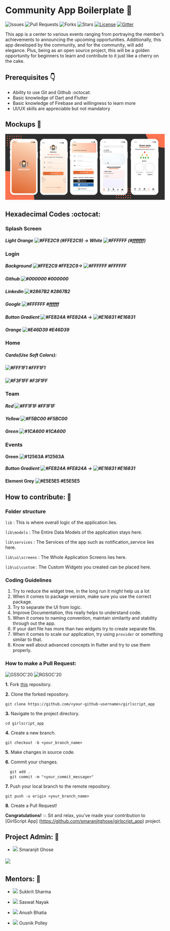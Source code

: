 # Community App Boilerplate  :information_desk_person:

![Issues](https://img.shields.io/github/issues/smaranjitghose/girlscript_app)
![Pull Requests](https://img.shields.io/github/issues-pr/smaranjitghose/girlscript_app)
![Forks](https://img.shields.io/github/forks/smaranjitghose/girlscript_app)
![Stars](https://img.shields.io/github/stars/smaranjitghose/girlscript_app)
[![License](https://img.shields.io/github/license/smaranjitghose/girlscript_app)](https://github.com/smaranjitghose/girlscript_app/blob/master/LICENSE)
[![Gitter](https://badges.gitter.im/girlscript_app/community.svg)](https://gitter.im/girlscript_app/community?utm_source=badge&utm_medium=badge&utm_campaign=pr-badge)


This app is a center to various events ranging from portraying the member’s achievements to announcing the upcoming opportunities.
Additionally, this app developed by the community, and for the community, will add elegance. Plus, being as an open source project, this will be a golden opportunity for beginners to learn and contribute to it just like a cherry on the cake.


## Prerequisites  :point_down:
- Ability to use Git and Github :octocat:
- Basic knowledge of Dart and Flutter
- Basic knowledge of Firebase and willingness to learn more
- UI/UX skills are appreciable but not mandatory


## Mockups  :memo:

<img src="https://github.com/smaranjitghose/girlscript_app/blob/master/MockUp/Mockup01.png" alt="feed example" width="800">

## Hexadecimal Codes :octocat: 

### Splash Screen
##### Light Orange ![#FFE2C9](https://placehold.it/15/FFE2C9/000000?text=+) (#FFE2C9) -> White ![#FFFFFF](https://placehold.it/15/FFFFFF/000000?text=+) (#fffffff)

### Login
##### Background  ![#FFE2C9](https://placehold.it/15/FFE2C9/000000?text=+) #FFE2C9-> ![#FFFFFF](https://placehold.it/15/FFFFFF/000000?text=+) #FFFFFF
##### Github ![#000000](https://placehold.it/15/000000/000000?text=+) #000000
##### Linkedin ![#2867B2](https://placehold.it/15/2867B2/000000?text=+) #2867B2
##### Google ![#FFFFFF](https://placehold.it/15/FFFFFF/000000?text=+) #ffffff
##### Button Gradient ![#FE824A](https://placehold.it/15/FE824A/000000?text=+) #FE824A -> ![#E16831](https://placehold.it/15/E16831/000000?text=+) #E16831
##### Orange ![#E46D39](https://placehold.it/15/E46D39/000000?text=+) #E46D39

### Home
##### Cards(Use Soft Colors):
##### ![#FFF1F1](https://placehold.it/15/FFF1F1/000000?text=+) #FFF1F1
##### ![#F3F1FF](https://placehold.it/15/F3F1FF/000000?text=+) #F3F1FF

### Team
##### Red ![#FF1F1F](https://placehold.it/15/FF1F1F/000000?text=+) #FF1F1F
##### Yellow ![#F5BC00](https://placehold.it/15/F5BC00/000000?text=+) #F5BC00
##### Green ![#1CA600](https://placehold.it/15/1CA600/000000?text=+) #1CA600

### Events
#### Green ![#12563A](https://placehold.it/15/12563A/000000?text=+) #12563A
##### Button Gradient ![#FE824A](https://placehold.it/15/FE824A/000000?text=+) #FE824A -> ![#E16831](https://placehold.it/15/E16831/000000?text=+) #E16831
#### Element Grey ![#E5E5E5](https://placehold.it/15/E5E5E5/000000?text=+) #E5E5E5
## How to contribute: :construction_worker:

### Folder structure

`lib` : This is where overall logic of the application lies.

`lib\models` : The Entire Data Models of the application stays here.

`lib\services` : The Services of the app such as notification_service lies here.

`lib\ui\screens` : The Whole Application Screens lies here.

`lib\ui\custom` : The Custom Widgets you created can be placed here.

### Coding Guidelines

1. Try to reduce the widget tree, in the long run it might help us a lot
2. When it comes to package version, make sure you use the correct package.
3. Try to separate the UI from logic.
4. Improve Documentation, this really helps to understand code.
5. When it comes to naming convention, maintain similarity and stability through out the app.
6. If your dart file has more than two widgets try to create separate file.
7. When it comes to scale our application, try using `provider` or something similar to that.
8. Know well about advanced concepts in flutter and try to use them properly.

### How to make a Pull Request:


![GSSOC'20](https://img.shields.io/badge/GSSOC-20-orange?style=for-the-badge)
![RGSOC'20](https://img.shields.io/badge/RGSOC-20-red?style=for-the-badge)


**1.** Fork [this](https://github.com/smaranjitghose/girlscript_app) repository.

**2.** Clone the forked repository.

```terminal
git clone https://github.com/<your-github-username>/girlscript_app
```

**3.** Navigate to the project directory.

```terminal
cd girlscript_app
```

**4.** Create a new branch.

```terminal
git checkout -b <your_branch_name>
```

**5.** Make changes in source code.

**6.** Commit your changes.

```terminal
  git add .
  git commit -m "<your_commit_message>"
```

**7.** Push your local branch to the remote repository.

```terminal
git push -u origin <your_branch_name>
```

**8.** Create a Pull Request!

**Congratulations!**  :boom: Sit and relax, you've made your contribution to [GirlScript App]  (https://github.com/smaranjitghose/girlscript_app) project.


## Project Admin:  :bust_in_silhouette:
* <a href="https://github.com/smaranjitghose"><img src="https://avatars0.githubusercontent.com/u/46641503?s=460&u=868408b0ce6ec939f90af0dbc256d04baf489f83&v=4" width=20></a> Smaranjit Ghose

###### ![](https://img.shields.io/twitter/url?label=Twitter&style=social&url=https%3A%2F%2Ftwitter.com%2Fsmaranjitghose)

## Mentors: :busts_in_silhouette:
* <a href="https://github.com/sukkritsharmaofficial"><img src="https://avatars1.githubusercontent.com/u/44338419?s=460&u=13140f5764ea6574d8053727c869ceb95db7ba3e&v=4" width=20></a>
 Sukkrit Sharma

* <a href="https://github.com/swat1998"><img src="https://avatars2.githubusercontent.com/u/36136676?s=460&v=4" width=20></a> Saswat Nayak

* <a href="https://github.com/anushbhatia"><img src="https://avatars1.githubusercontent.com/u/40017559?s=460&u=1f74977f5a5fd09b42a16df416e9f6674b9b783c&v=4" width=20></a> Anush Bhatia

* <a href="https://github.com/ousnik"><img src="https://avatars3.githubusercontent.com/u/42760850?s=460&u=a158bca72522098b9814a342b8072924434738de&v=4" width=20></a> Ousnik Polley


